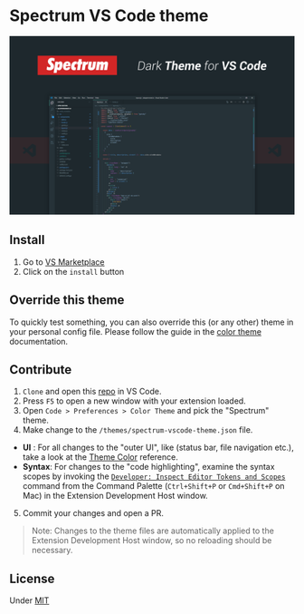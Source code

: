# Spectrum VS Code theme

![Spectrum VS Code theme](https://raw.githubusercontent.com/alexperronnet/spectrum-vscode-theme/master/static/spectrum-theme-preview.png)

## Install

1. Go to [VS Marketplace](https://marketplace.visualstudio.com/items?itemName=alexperronnet.spectrum-vscode-theme)
2. Click on the `install` button

## Override this theme

To quickly test something, you can also override this (or any other) theme in your personal config file. Please follow the guide in the [color theme](https://code.visualstudio.com/api/extension-guides/color-theme) documentation.

## Contribute

1. `Clone` and open this [repo](https://github.com/alexperronnet/spectrum-vscode-theme) in VS Code.
2. Press `F5` to open a new window with your extension loaded.
3. Open `Code > Preferences > Color Theme` and pick the "Spectrum" theme.
4. Make change to the `/themes/spectrum-vscode-theme.json` file.
  - **UI**    : For all changes to the "outer UI", like (status bar, file navigation etc.), take a look at the [Theme Color](https://code.visualstudio.com/api/references/theme-color) reference.
  - **Syntax**: For changes to the "code highlighting", examine the syntax scopes by invoking the [`Developer: Inspect Editor Tokens and Scopes`](https://code.visualstudio.com/api/language-extensions/syntax-highlight-guide#scope-inspector) command from the Command Palette (`Ctrl+Shift+P` or `Cmd+Shift+P` on Mac) in the Extension Development Host window.
5. Commit your changes and open a PR.

> Note: Changes to the theme files are automatically applied to the Extension Development Host window, so no reloading should be necessary.

## License

Under [MIT](https://github.com/alexperronnet/spectrum-vscode-theme/blob/master/LICENSE)
